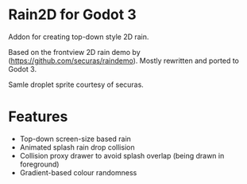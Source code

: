 # Rain2D for Godot 3

Addon for creating top-down style 2D rain.

Based on the frontview 2D rain demo by (https://github.com/securas/raindemo).
Mostly rewritten and ported to Godot 3.

Samle droplet sprite courtesy of securas.

# Features
 
* Top-down screen-size based rain
* Animated splash rain drop collision
* Collision proxy drawer to avoid splash overlap (being drawn in foreground)
* Gradient-based colour randomness
